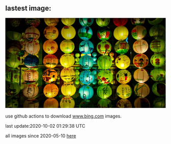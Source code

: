 ## lastest image:
![](images/SingaporeLanterns.jpg)

use github actions to download www.bing.com images.

last update:2020-10-02 01:29:38 UTC

all images since 2020-05-10 [here](https://github.com/counter2015/bing-daily-images/tree/master/images) 
